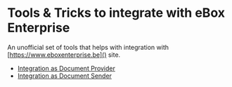 # Tools & Tricks to integrate with eBox Enterprise
 
An unofficial set of tools that helps with integration with [https://www.eboxenterprise.be]() site.

- [Integration as Document Provider](document_provider/document_provider.md)
- [Integration as Document Sender](document_sender/document_sender.md)
